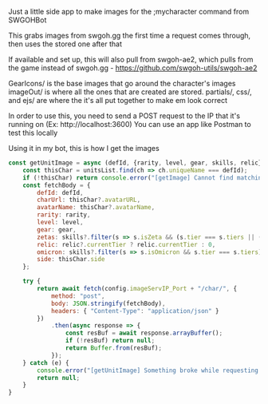 Just a little side app to make images for the ;mycharacter command from SWGOHBot

This grabs images from swgoh.gg the first time a request comes through, then uses the stored one after that

If available and set up, this will also pull from swgoh-ae2, which pulls from the game instead of swgoh.gg
    - https://github.com/swgoh-utils/swgoh-ae2

GearIcons/ is the base images that go around the character's images
imageOut/ is where all the ones that are created are stored.
partials/, css/, and ejs/ are where the it's all put together to make em look correct



In order to use this, you need to send a POST request to the IP that it's running on
(Ex: http://localhost:3600)
You can use an app like Postman to test this locally

Using it in my bot, this is how I get the images

```js
const getUnitImage = async (defId, {rarity, level, gear, skills, relic}) => {
    const thisChar = unitsList.find(ch => ch.uniqueName === defId);
    if (!thisChar) return console.error("[getImage] Cannot find matching defId");
    const fetchBody = {
        defId: defId,
        charUrl: thisChar?.avatarURL,
        avatarName: thisChar?.avatarName,
        rarity: rarity,
        level: level,
        gear: gear,
        zetas: skills?.filter(s => s.isZeta && (s.tier === s.tiers || (s.isOmicron && s.tier >= s.tiers-1))).length || 0,
        relic: relic?.currentTier ? relic.currentTier : 0,
        omicron: skills?.filter(s => s.isOmicron && s.tier === s.tiers).length || 0,
        side: thisChar.side
    };

    try {
        return await fetch(config.imageServIP_Port + "/char/", {
            method: "post",
            body: JSON.stringify(fetchBody),
            headers: { "Content-Type": "application/json" }
        })
            .then(async response => {
                const resBuf = await response.arrayBuffer();
                if (!resBuf) return null;
                return Buffer.from(resBuf);
            });
    } catch (e) {
        console.error("[getUnitImage] Something broke while requesting image.\n" + e);
        return null;
    }
}
```
